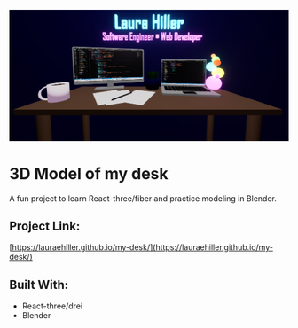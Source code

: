 ![Alt text](DeskImg.png?raw=true "3D Model of my desk")

# 3D Model of my desk

A fun project to learn React-three/fiber and practice modeling in Blender.

## Project Link:

[https://lauraehiller.github.io/my-desk/](https://lauraehiller.github.io/my-desk/)

## Built With:

- React-three/drei
- Blender
